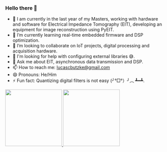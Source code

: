 ### Hello there 👋 

<!-- https://www.youtube.com/watch?v=TsaLQAetPLU -->

<!--**lucasbutzke/lucasbutzke** is a ✨ _special_ ✨ repository because its `README.md` (this file) appears on your GitHub profile.
-->

<!--Here are some ideas to get you started:-->

- 🔭 I am currently in the last year of my Masters, working with hardware and software for Electrical Impedance Tomography (EIT), developing an equipment for image reconstruction using PyEIT.
- 🌱 I’m currently learning real-time embedded firmware and DSP optimization.
- 👯 I’m looking to collaborate on IoT projects, digital processing and acquisition hardware.
- 🤔 I'm looking for help with configuring external libraries 😅.
- 💬 Ask me about EIT, asynchronous data transmission and DSP.
- 📫 How to reach me: lucascbutzke@gmail.com
- 😄 Pronouns: He/Him
- ⚡ Fun fact: Quantizing digital filters is not easy (╯°□°）╯︵ ┻━┻.

<div>
  <a href="https://github.com/lucasbutzke">
  <img height="180em" src="https://github-readme-stats.vercel.app/api?username=lucasbutzke&show_icons=true&theme=cobalt&include_all_commits=true&count_private=true"/>
  <img height="180em" src="https://github-readme-stats.vercel.app/api/top-langs/?username=lucasbutzke&layout=compact&langs_count=6&theme=gruvbox"/>
</div>
